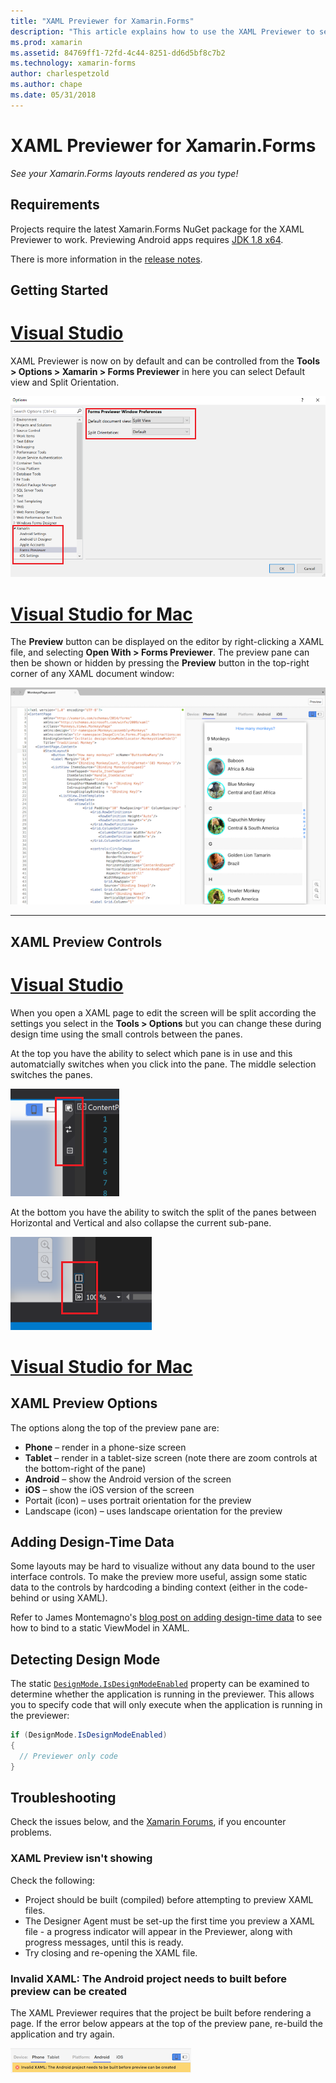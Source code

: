```yaml
---
title: "XAML Previewer for Xamarin.Forms"
description: "This article explains how to use the XAML Previewer to see your Xamarin.Forms layouts rendered as you type. The XAML Previewer is available in both Visual Studio 2017 and Visual Studio for Mac."
ms.prod: xamarin
ms.assetid: 84769ff1-72fd-4c44-8251-dd6d5bf8c7b2
ms.technology: xamarin-forms
author: charlespetzold
ms.author: chape
ms.date: 05/31/2018
---
```


# XAML Previewer for Xamarin.Forms

_See your Xamarin.Forms layouts rendered as you type!_

## Requirements

Projects require the latest Xamarin.Forms NuGet package for the XAML Previewer to work. Previewing Android apps requires [JDK 1.8 x64](http://www.oracle.com/technetwork/java/javase/downloads/jdk8-downloads-2133151.html).

There is more information in the [release notes](https://developer.xamarin.com/releases/studio/xamarin.studio_6.2/xamarin.studio_6.2/#Xamarin_Forms_Previewer).

## Getting Started

# [Visual Studio](#tab/vswin)

XAML Previewer is now on by default and can be controlled from the **Tools > Options > Xamarin > Forms Previewer** in here you can select Default view and Split Orientation.

[![ListView control preview in Visual Studio](xaml-previewer-images/xamlp-options-vs.png "Forms Previewer Options in Visual Studio")](xaml-previewer-images/xamlp-options-vs.png#lightbox "Forms Previewer Options in Visual Studio")

# [Visual Studio for Mac](#tab/vsmac)

The **Preview** button can be displayed on the editor by right-clicking a XAML file, and selecting **Open With > Forms Previewer**. The preview pane can then be shown or hidden by pressing the **Preview** button in the top-right corner of any XAML document window:

[![ListView control preview in Visual Studio for Mac](xaml-previewer-images/xamlp-list-sml.png "Forms Previewer in Visual Studio for Mac")](xaml-previewer-images/xamlp-list.png#lightbox "Forms Previewer in Visual Studio for Mac")

-----

## XAML Preview Controls

# [Visual Studio](#tab/vswin)

When you open a XAML page to edit the screen will be split according the settings you select in the **Tools > Options** but you can change these during design time using the small controls between the panes.

At the top you have the ability to select which pane is in use and this automatcially switches when you click into the pane.  The middle selection switches the panes.

[![ListView control preview in Visual Studio](xaml-previewer-images/xamlp-controls-vs.png "Forms Previewer Pane controls in Visual Studio")](xaml-previewer-images/xamlp-controls-vs.png#lightbox "Forms Previewer Pane controls in Visual Studio")

At the bottom you have the ability to switch the split of the panes between Horizontal and Vertical and also collapse the current sub-pane.

[![ListView control preview in Visual Studio](xaml-previewer-images/xamlp-controls2-vs.png "Forms Previewer Pane controls in Visual Studio")](xaml-previewer-images/xamlp-controls2-vs.png#lightbox "Forms Previewer Pane controls in Visual Studio")


# [Visual Studio for Mac](#tab/vsmac)

## XAML Preview Options

The options along the top of the preview pane are:

* **Phone** – render in a phone-size screen
* **Tablet** – render in a tablet-size screen (note there are zoom controls at the bottom-right of the pane)
* **Android** – show the Android version of the screen
* **iOS** – show the iOS version of the screen
* Portait (icon) – uses portrait orientation for the preview
* Landscape (icon) – uses landscape orientation for the preview

## Adding Design-Time Data

Some layouts may be hard to visualize without any data bound to the user interface
controls. To make the preview more useful, assign some static data to the
controls by hardcoding a binding context (either in the code-behind or using XAML).

Refer to James Montemagno's [blog post on adding design-time data](http://motzcod.es/post/143702671962/xamarinforms-xaml-previewer-design-time-data)
to see how to bind to a static ViewModel in XAML.

## Detecting Design Mode

The static [`DesignMode.IsDesignModeEnabled`](xref:Xamarin.Forms.DesignMode.IsDesignModeEnabled) property can be examined to determine whether the application is running in the previewer. This allows you to specify code that will only execute when the application is running in the previewer:

```csharp
if (DesignMode.IsDesignModeEnabled)
{
  // Previewer only code  
}
```

## Troubleshooting

Check the issues below, and the [Xamarin Forums](https://forums.xamarin.com/categories/xamarin-forms),
if you encounter problems.

### XAML Preview isn't showing

Check the following:

* Project should be built (compiled) before attempting to preview XAML files.
* The Designer Agent must be set-up the first time you preview a XAML file - a progress indicator will appear in the Previewer, along with progress messages, until this is ready.
* Try closing and re-opening the XAML file.

### Invalid XAML: The Android project needs to built before preview can be created

The XAML Previewer requires that the project be built before rendering a page.
If the error below appears at the top of the preview pane, re-build the
application and try again.

![Error message: project must be built first](xaml-previewer-images/error-not-built-sml.png "Error message: Rebuild the project")
